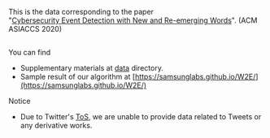 This is the data corresponding to the paper    
"[Cybersecurity Event Detection with New and Re-emerging Words](https://dl.acm.org/doi/10.1145/3320269.3384721)". (ACM ASIACCS 2020)
## 
You can find  
- Supplementary materials at [data](data) directory.  
- Sample result of our algorithm at [https://samsunglabs.github.io/W2E/](https://samsunglabs.github.io/W2E/)

Notice
- Due to Twitter's [ToS](https://twitter.com/en/tos), we are unable to provide data related to Tweets or any derivative works. 
